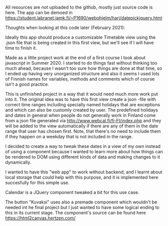 All resources are not uploaded to the github, mostly just source code is here.
The app can be demoed in
https://student.labranet.jamk.fi/~P1690/webohjelm/harj/datepickjquery.html

Thoughts when looking at this code later (February 2021):

Ideally this app should produce a customizable Timetable view using the .json
file that is being created in this first view, but we'll see if I will have
time to finish it.

Made as a little project work at the end of a first course I took about
javascript in Summer 2020. I started to do things fast without thinking
too much ahead, because I wasn't too sure how things are done
at that time, so I ended up having very unorganized structure and also
it seems I used lots of Finnish names for variables, methods and comments
which of course isn't a good practice.

This is unfinished project in a way that it would need much more work put into
it. The original idea was to have this first view create a json -file with
correct time ranges including specially named holidays that are exceptions and
which can also be customly created by user. The predefined holidays and dates
in general when people do not generally work in Finland come
from a json file generated via http://www.webcal.fi/fi-FI/index.php and they
will be added to the view automatically if there are any of them in the date
range that user has chosen first. Note, that there's no need to include them
if they happen on a weekday that is not included in the range.

I decided to create a way to tweak these dates in a view of my own instead of
using a component because I wanted to learn more about how things can be
rendered to DOM using different kinds of data and making changes to it
dynamically.

I wanted to have this "web app" to work without backend, and I learnt about
local storage that could help with this purpose, and it is implemented here
succesfully for this simple use.

Calendar is a JQuery component tweaked a bit for this use case.

The button "Kuvaksi" uses also a premade component which wouldn't be needed
int he final project but I just wanted to have some logical ending to this
in its current stage. The component's source can be found here
https://html2canvas.hertzen.com/
